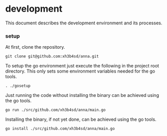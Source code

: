 # development
This document describes the development environment and its processes.

### setup
At first, clone the repository.
```
git clone git@github.com:xh3b4sd/anna.git
```

To setup the go environment just execute the following in the project root
directory. This only sets some environment variables needed for the go tools.
```
. ./gosetup
```

Just running the code without installing the binary can be achieved using the
go tools.
```
go run ./src/github.com/xh3b4sd/anna/main.go
```

Installing the binary, if not yet done, can be achieved using the go tools.
```
go install ./src/github.com/xh3b4sd/anna/main.go
```
